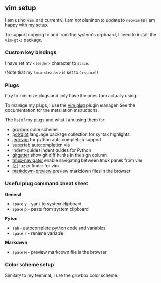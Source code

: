 ## vim setup

I am using `vim`, and currently, I am *not* planingn to update to `neovim` as I am happy with my setup.

To support copying to and from the system's  clipboard, I need to install the `vim-gtk3` package.

### Custom key bindings

I have set my `<leader>` character to `space`.

(Note that my `tmux` `<leader>` is set to `C`+`space`!)

### Plugs

I try to minimize plugs and only have the ones I am actually using.

To manage my plugs, I use the [vim plug](https://github.com/junegunn/vim-plug) plugin manager. See the documentation for the installation instructions.

The list of my plugs and what I am using them for:

- [gruvbox](https://github.com/morhetz/gruvbox) color scheme
- [polyglot](https://github.com/sheerun/vim-polyglot) language package collection for syntax highlights 
- [jedi-vim](https://github.com/davidhalter/jedi-vim) for python auto completion support
- [supertab](https://github.com/ervandew/supertab) autocompletion via <TAB>
- [indent-guides](https://github.com/preservim/vim-indent-guides) indent guides for Python
- [gitgutter](https://github.com/airblade/vim-gitgutter) show git diff hunks in the sign column
- [tmux-navigator](https://github.com/christoomey/vim-tmux-navigator) enable navigating between tmux panes from vim
- [fzf](https://github.com/junegunn/fzf.vim) fuzzy finder for vim
- [markdown-preview](https://github.com/iamcco/markdown-preview.nvim) preview markdown files in the browser 

### Useful plug command cheat sheet

**General**

- `space` `y` - yank to system clipboard
- `space` `p` - paste from system clipboard

**Pyton**

- `Tab` - autocomplete python code and variables
- `space` `r` - rename variable

**Markdown**

- `space` `M` - preview markdown file in the browser

### Color scheme setup

Similary to my terminal, I use the gruvbox color scheme.
